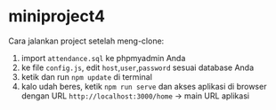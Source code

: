 # miniproject4

Cara jalankan project setelah meng-clone:

1. import `attendance.sql` ke phpmyadmin Anda
2. ke file `config.js`, edit `host`,`user`,`password` sesuai database Anda
3. ketik dan run `npm update` di terminal
4. kalo udah beres, ketik `npm run serve` dan akses aplikasi di browser dengan URL `http://localhost:3000/home` -> main URL aplikasi

 
